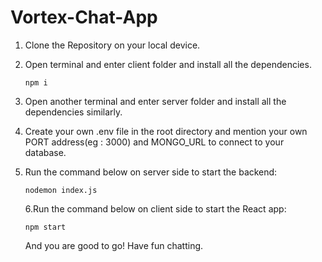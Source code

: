 # Vortex-Chat-App
1. Clone the Repository on your local device.
2. Open terminal and enter client folder and install all the dependencies.
   
   ```
   npm i
   ```
3. Open another terminal and enter server folder and install all the dependencies similarly.
4. Create your own .env file in the root directory and mention your own PORT address(eg : 3000) and MONGO_URL to connect to your database.
5. Run the command below on server side to start the backend:
   
   ```
   nodemon index.js
   ```
   6.Run the command below on client side to start the React app:
   
   ```
   npm start
   ```
   And you are good to go! Have fun chatting.
